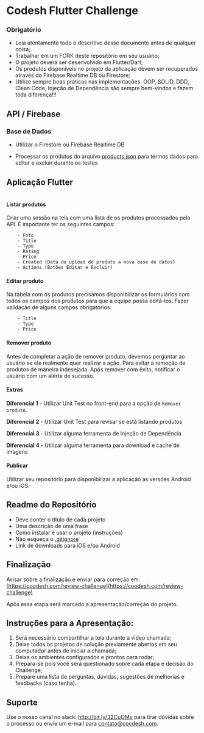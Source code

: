 # Codesh Flutter Challenge

### Obrigatório
 
- Leia atentamente todo o descritivo desse documento antes de qualquer coisa;
- Trabalhar em um FORK deste repositório em seu usuário;
- O projeto deverá ser desenvolvido em Flutter/Dart;
- Os produtos disponíveis no projeto da aplicação devem ser recuperados através do Firebase Realtime DB ou Firestore;
- Utilize sempre boas práticas nas implementações. OOP, SOLID, DDD, Clean Code, Injeção de Dependência são sempre bem-vindos e fazem toda diferença!!!


## API / Firebase
 
###  Base de Dados
 
- Utilizar o Firestore ou Firebase Realtime DB

- Processar os produtos do arquivo [products.json](products.json) para termos dados para editar e excluir durante os testes 

## Aplicação Flutter
 
![<img src="assets/images/home.png" height="500" alt="Home" title="Home"/>](assets/images/home.png)

#### Listar produtos
 
Criar uma sessão na tela com uma lista de os produtos processados pela API. É importante ter os seguintes campos:
 
        - Foto
        - Title
        - Type
        - Rating
        - Price
        - Created (Data do upload do produto a nova base de datos)
        - Actions (Botões Editar e Excluir)
 
#### Editar produto
 
Na tabela com os produtos precisamos disponibilizar os formulários com todos os campos dos produtos para que a equipe possa editá-los. 
Fazer validação de alguns campos obrigatórios:

        - Title
        - Type
        - Price
 
#### Remover produto
 
Antes de completar a ação de remover produto, devemos perguntar ao usuário se ele realmente 
quer realizar a ação. Para evitar a remoção de produtos de maneira indesejada. Após remover com êxito, notificar o usuário com um alerta de sucesso. 

#### Extras
 
**Diferencial 1** - Utilizar Unit Test no front-end para a opção de `Remover produto`. 

**Diferencial 2** - Utilizar Unit Test para revisar se está listando produtos 

**Diferencial 3 -** Utilizar alguma ferramenta de Injeção de Dependência

**Diferencial 4 -** Utilizar alguma ferramenta para download e cache de imagens

#### Publicar

Utilizar seu repositório para disponibilizar a aplicação as versões Android e/ou iOS.

## Readme do Repositório
 
- Deve conter o título de cada projeto
- Uma descrição de uma frase
- Como instalar e usar o projeto (instruções)
- Não esqueça o [.gitignore](https://www.toptal.com/developers/gitignore)
- Link de downloads para iOS e/ou Android
 
## Finalização 

Avisar sobre a finalização e enviar para correção em: [https://coodesh.com/review-challenge](https://coodesh.com/review-challenge) 

Após essa etapa será marcado a apresentação/correção do projeto.

## Instruções para a Apresentação: 

1. Será necessário compartilhar a tela durante a vídeo chamada;
2. Deixe todos os projetos de solução previamente abertos em seu computador antes de iniciar a chamada;
3. Deixe os ambientes configurados e prontos para rodar; 
4. Prepara-se pois você será questionado sobre cada etapa e decisão do Challenge;
5. Prepare uma lista de perguntas, dúvidas, sugestões de melhorias e feedbacks (caso tenha).


## Suporte

Use o nosso canal no slack: http://bit.ly/32CuOMy para tirar dúvidas sobre o processo ou envie um e-mail para contato@coodesh.com. 

